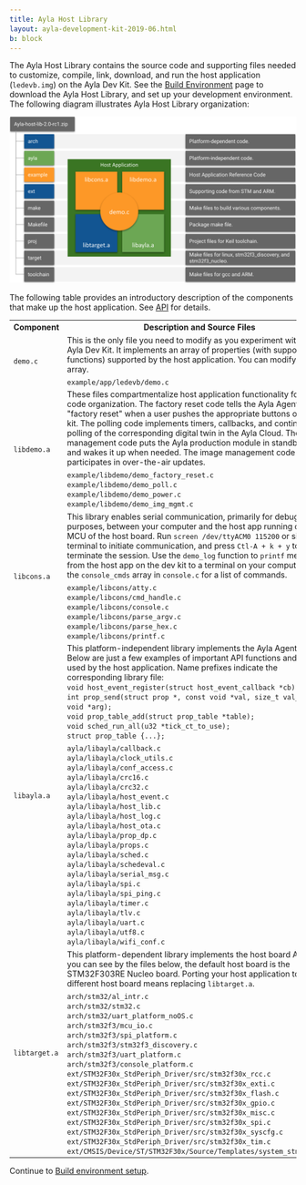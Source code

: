 ```yaml
---
title: Ayla Host Library
layout: ayla-development-kit-2019-06.html
b: block
---
```


The Ayla Host Library contains the source code and supporting files needed to customize, compile, link, download, and run the host application (<code>ledevb.img</code>) on the Ayla Dev Kit. See the [Build Environment](../build-environment-setup) page to download the Ayla Host Library, and set up your development environment. The following diagram illustrates Ayla Host Library organization:

<img src="package-organization.png" width=640>

The following table provides an introductory description of the components that make up the host application. See [API](../../reference/api) for details.

<table>
<tr>
<th nowrap>Component</th>
<th>Description and Source Files</th>
</tr>
<tr>
<td rowspan="2" nowrap><code>demo.c</code></td>
<td>This is the only file you need to modify as you experiment with the Ayla Dev Kit. It implements an array of properties (with supporting functions) supported by the host application. You can modify this array.</td>
</tr>
<tr>
<td>
<code>example/app/ledevb/demo.c</code>
</td>
</tr>
<tr>
<td rowspan="2" nowrap><code>libdemo.a</code></td>
<td>These files compartmentalize host application functionality for better code organization. The factory reset code tells the Ayla Agent to "factory reset" when a user pushes the appropriate buttons on the dev kit. The polling code implements timers, callbacks, and continuous polling of the corresponding digital twin in the Ayla Cloud. The power management code puts the Ayla production module in standby mode, and wakes it up when needed. The image management code participates in over-the-air updates.</td>
</tr>
<tr>
<td>
<code>example/libdemo/demo_factory_reset.c</code><br/>
<code>example/libdemo/demo_poll.c</code><br/>
<code>example/libdemo/demo_power.c</code><br/>
<code>example/libdemo/demo_img_mgmt.c</code>
</td>
</tr>
<tr>
<td rowspan="2" nowrap><code>libcons.a</code></td>
<td>This library enables serial communication, primarily for debugging purposes, between your computer and the host app running on the MCU of the host board. Run <code>screen /dev/ttyACM0 115200</code> or similar in a terminal to initiate communication, and press <code>Ctl-A + k + y</code> to terminate the session. Use the <code>demo_log</code> function to <code>printf</code> messages from the host app on the dev kit to a terminal on your computer. See the <code>console_cmds</code> array in <code>console.c</code> for a list of commands.</td>
</tr>
<tr>
<td>
<code>example/libcons/atty.c</code><br/>
<code>example/libcons/cmd_handle.c</code><br/>
<code>example/libcons/console.c</code><br/>
<code>example/libcons/parse_argv.c</code><br/>
<code>example/libcons/parse_hex.c</code><br/>
<code>example/libcons/printf.c</code>
</td>
</tr>
<tr>
<td rowspan="2" nowrap><code>libayla.a</code></td>
<td>This platform-independent library implements the Ayla Agent API. Below are just a few examples of important API functions and structs used by the host application. Name prefixes indicate the corresponding library file:
<div><code>void host_event_register(struct host_event_callback &ast;cb);</code></div>
<div><code>int prop_send(struct prop &ast;, const void &ast;val, size_t val_len, void &ast;arg);</code></div>
<div><code>void prop_table_add(struct prop_table &ast;table);</code></div>
<div><code>void sched_run_all(u32 &ast;tick_ct_to_use);</code></div>
<div><code>struct prop_table {...};</code></div>
</td>
</tr>
<tr>
<td>
<code>ayla/libayla/callback.c</code><br/>
<code>ayla/libayla/clock_utils.c</code><br/>
<code>ayla/libayla/conf_access.c</code><br/>
<code>ayla/libayla/crc16.c</code><br/>
<code>ayla/libayla/crc32.c</code><br/>
<code>ayla/libayla/host_event.c</code><br/>
<code>ayla/libayla/host_lib.c</code><br/>
<code>ayla/libayla/host_log.c</code><br/>
<code>ayla/libayla/host_ota.c</code><br/>
<code>ayla/libayla/prop_dp.c</code><br/>
<code>ayla/libayla/props.c</code><br/>
<code>ayla/libayla/sched.c</code><br/>
<code>ayla/libayla/schedeval.c</code><br/>
<code>ayla/libayla/serial_msg.c</code><br/>
<code>ayla/libayla/spi.c</code><br/>
<code>ayla/libayla/spi_ping.c</code><br/>
<code>ayla/libayla/timer.c</code><br/>
<code>ayla/libayla/tlv.c</code><br/>
<code>ayla/libayla/uart.c</code><br/>
<code>ayla/libayla/utf8.c</code><br/>
<code>ayla/libayla/wifi_conf.c</code>
</td>
</tr>
<tr>
<td rowspan="2" nowrap><code>libtarget.a</code></td>
<td>This platform-dependent library implements the host board API. As you can see by the files below, the default host board is the STM32F303RE Nucleo board. Porting your host application to a different host board means replacing <code>libtarget.a</code>.</td>
</tr>
<tr>
<td>
<code>arch/stm32/al_intr.c</code><br/>
<code>arch/stm32/stm32.c</code><br/>
<code>arch/stm32/uart_platform_noOS.c</code><br/>
<code>arch/stm32f3/mcu_io.c</code><br/>
<code>arch/stm32f3/spi_platform.c</code><br/>
<code>arch/stm32f3/stm32f3_discovery.c</code><br/>
<code>arch/stm32f3/uart_platform.c</code><br/>
<code>arch/stm32f3/console_platform.c</code><br/>
<code>ext/STM32F30x_StdPeriph_Driver/src/stm32f30x_rcc.c</code><br/>
<code>ext/STM32F30x_StdPeriph_Driver/src/stm32f30x_exti.c</code><br/>
<code>ext/STM32F30x_StdPeriph_Driver/src/stm32f30x_flash.c</code><br/>
<code>ext/STM32F30x_StdPeriph_Driver/src/stm32f30x_gpio.c</code><br/>
<code>ext/STM32F30x_StdPeriph_Driver/src/stm32f30x_misc.c</code><br/>
<code>ext/STM32F30x_StdPeriph_Driver/src/stm32f30x_spi.c</code><br/>
<code>ext/STM32F30x_StdPeriph_Driver/src/stm32f30x_syscfg.c</code><br/>
<code>ext/STM32F30x_StdPeriph_Driver/src/stm32f30x_tim.c</code><br/>
<code>ext/CMSIS/Device/ST/STM32F30x/Source/Templates/system_stm32f30x.c</code>
</td>
</tr>
</table>

Continue to [Build environment setup](../build-environment-setup).